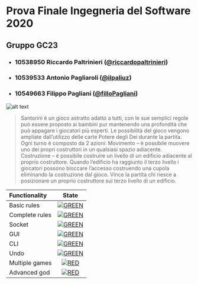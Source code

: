 ﻿# Prova Finale Ingegneria del Software 2020
## Gruppo GC23

- ###   10538950    Riccardo Paltrinieri ([@riccardopaltrinieri](https://github.com/riccardopaltrinieri))
- ###   10539533    Antonio Pagliaroli ([@ilpaliuz](https://github.com/ilpaliuz))
- ###   10549663    Filippo Pagliani ([@filloPagliani](https://github.com/filloPagliani))

![alt text](https://github.com/riccardopaltrinieri/ing-sw-2020-paltrinieri-pagliani-pagliaroli/blob/master/Santorini_cover.jpg)

>Santorini è un gioco astratto adatto a tutti, con le sue semplici regole può essere proposto ai bambini pur mantenendo una profondità che può appagare i giocatori più esperti. Le possibilità del gioco vengono ampliate dall’utilizzo delle carte Potere degli Dei durante la partita.
Ogni turno è composto da 2 azioni:
Movimento – è possibile muovere uno dei propri costruttori in un qualsiasi spazio adiacente.
Costruzione – è possibile costruire un livello di un edificio adiacente al proprio costruttore. Quando l’edificio ha raggiunto il terzo livello i giocatori possono bloccare l’accesso costruendo una cupola eliminando la costruzione dal gioco.
Vince la partita chi riesce a posizionare un proprio costruttore sul terzo livello di un edificio.

| Functionality | State |
|:-----------------------|:------------------------------------:|
| Basic rules | [![GREEN](https://placehold.it/15/44bb44/44bb44)](#) |
| Complete rules | [![GREEN](https://placehold.it/15/44bb44/44bb44)](#) |
| Socket |[![GREEN](https://placehold.it/15/44bb44/44bb44)](#) |
| GUI | [![GREEN](https://placehold.it/15/44bb44/44bb44)](#) |
| CLI |[![GREEN](https://placehold.it/15/44bb44/44bb44)](#) |
| Undo | [![GREEN](https://placehold.it/15/44bb44/44bb44)](#)|
| Multiple games | [![RED](https://placehold.it/15/f03c15/f03c15)](#) |
| Advanced god | [![RED](https://placehold.it/15/f03c15/f03c15)](#) |


<!--
[![RED](https://placehold.it/15/f03c15/f03c15)](#)
[![YELLOW](https://placehold.it/15/ffdd00/ffdd00)](#)
[![GREEN](https://placehold.it/15/44bb44/44bb44)](#)
-->

